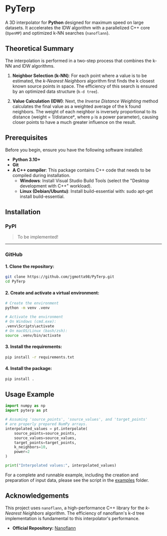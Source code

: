 # PyTerp

A 3D interpolator for **Python** designed for maximum speed on large datasets. It accelerates the IDW algorithm with a parallelized C++ core (`OpenMP`) and optimized k-NN searches (`nanoflann`).

## Theoretical Summary

The interpolation is performed in a two-step process that combines the k-NN and IDW algorithms.

1. **Neighbor Selection (k-NN)**: For each point where a value is to be estimated, the _k-Nearest Neighbors_ algorithm first finds the k closest known source points in space. The efficiency of this search is ensured by an optimized data structure (`k-d tree`).

2. **Value Calculation (IDW)**: Next, the _Inverse Distance Weighting_ method calculates the final value as a weighted average of the k found neighbors. The weight of each neighbor is inversely proportional to its distance (weight = 1/distanceᵖ, where `p` is a power parameter), causing closer points to have a much greater influence on the result.

## Prerequisites

Before you begin, ensure you have the following software installed:

* **Python 3.10+**
* **Git**
* **A C++ compiler**: This package contains C++ code that needs to be compiled during installation.
    * **Windows**: Install Visual Studio Build Tools (select the "Desktop development with C++" workload).
    * **Linux (Debian/Ubuntu)**: Install build-essential with: sudo apt-get install build-essential.

## Installation

### PyPI

> To be implemented!

---

### GitHub

#### 1. Clone the repository:

```bash
git clone https://github.com/jgmotta98/PyTerp.git
cd PyTerp
```

#### 2. Create and activate a virtual environment:

```bash
# Create the environment
python -m venv .venv

# Activate the environment
# On Windows (cmd.exe):
.venv\Scripts\activate
# On macOS/Linux (bash/zsh):
source .venv/bin/activate
```

#### 3. Install the requirements:

```bash
pip install -r requirements.txt
```

#### 4. Install the package:

```bash
pip install .
```

## Usage Example

```py
import numpy as np
import pyterp as pt

# Assuming 'source_points', 'source_values', and 'target_points'
# are properly prepared NumPy arrays.
interpolated_values = pt.interpolate(
    source_points=source_points,
    source_values=source_values,
    target_points=target_points,
    k_neighbors=10,
    power=2
)

print("Interpolated values:", interpolated_values)
```

For a complete and runnable example, including the creation and preparation of input data, please see the script in the [examples](examples/basic_usage.py) folder.

## Acknowledgements

This project uses `nanoflann`, a high-performance C++ library for the _k-Nearest Neighbors_ algorithm. The efficiency of nanoflann's k-d tree implementation is fundamental to this interpolator's performance.

* **Official Repository:** [Nanoflann](https://github.com/jlblancoc/nanoflann)